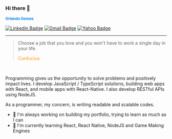 ### Hi there 👋
 
 <sub><b style="color: #0480ED;">Orlando Gomes</b></sub>
 <br />

[![Linkedin Badge](https://img.shields.io/badge/-Orlando-blue?style=flat-square&logo=Linkedin&logoColor=white&link=https://www.linkedin.com/in/orlando-gomes-da-costa-a65a5384/)](https://www.linkedin.com/in/orlando-gomes-da-costa-a65a5384/)
[![Gmail Badge](https://img.shields.io/badge/-orlandosjm@gmail.com-c14438?style=flat-square&logo=Gmail&logoColor=white&link=mailto:orlandosjm@gmail.com)](mailto:orlandosjm@gmail.com)
[![Yahoo Badge](https://img.shields.io/badge/-orlandosjm@yahoo.com.br-6001D2?style=flat-square&logo=Yahoo!&logoColor=white&link=mailto:orlandosjm@yahoo.com.br)](mailto:orlandosjm@yahoo.com.br)

---
<blockquote>
  <p>
    Choose a job that you love and you won't have to work a single day in your life.
  </p>
  <p style="color: #ff8c00;">Confucius</p>
</blockquote>
<br/>

Programming gives us the opportunity to solve problems and positively impact lives. I develop JavaScript / TypeScript solutions, building web apps with React, and mobile apps with React-Native. I also develop RESTful APIs using NodeJS.

As a programmer, my concern, is writing readable and scalable codes. 


- 🔭 I'm always working on building my portfolio, trying to learn as much as I can
- 🌱 I'm currently learning React, React Native, NodeJS and Game Making Engines

